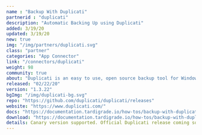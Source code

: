 ```yaml
---
name : "Backup With Duplicati"
partnerid : "duplicati"
description: "Automatic Backing Up using Duplicati"
added: 3/19/20
updated: 3/19/20
new: true
img: "/img/partners/duplicati.svg"
class: "partner"
categories: "App Connector"
link: "/connectors/duplicati"
weight: 98
community: true
about: "Duplicati is an easy to use, open source backup tool for Windows, Mac, Linux, iOS, and Android that enables backups to the decentralized cloud. Duplicati users can now take advantage of the benefits of enterprise-grade security backed by SLAs, with end-to-end encryption on every file through a new native integration with Tardigrade."
released: "02/22/20"
version: "1.3.22"
bgImg: "/img/duplicati-bg.svg"
repo: "https://github.com/duplicati/duplicati/releases"
website: "https://www.duplicati.com/"
docs: "https://documentation.tardigrade.io/how-tos/backup-with-duplicati"
download: "https://documentation.tardigrade.io/how-tos/backup-with-duplicati"
details: Canary version supported. Official Duplicati release coming soon."
---
```

